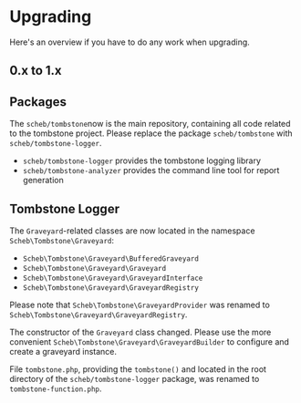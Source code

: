 Upgrading
=========

Here's an overview if you have to do any work when upgrading.

0.x to 1.x
----------

Packages
--------

The `scheb/tombstone`now is the main repository, containing all code related to the tombstone project. Please replace
the package `scheb/tombstone` with `scheb/tombstone-logger`.

- `scheb/tombstone-logger` provides the tombstone logging library
- `scheb/tombstone-analyzer` provides the command line tool for report generation

Tombstone Logger
----------------

The `Graveyard`-related classes are now located in the namespace `Scheb\Tombstone\Graveyard`:

- `Scheb\Tombstone\Graveyard\BufferedGraveyard`
- `Scheb\Tombstone\Graveyard\Graveyard`
- `Scheb\Tombstone\Graveyard\GraveyardInterface`
- `Scheb\Tombstone\Graveyard\GraveyardRegistry`

Please note that `Scheb\Tombstone\GraveyardProvider` was renamed to `Scheb\Tombstone\Graveyard\GraveyardRegistry`.

The constructor of the `Graveyard` class changed. Please use the more convenient
`Scheb\Tombstone\Graveyard\GraveyardBuilder` to configure and create a graveyard instance.

File `tombstone.php`, providing the `tombstone()` and located in the root directory of the `scheb/tombstone-logger`
package, was renamed to `tombstone-function.php`.
